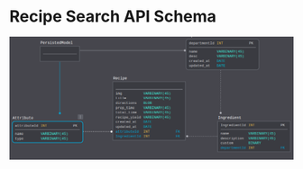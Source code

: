 # Recipe Search API Schema

![](https://raw.githubusercontent.com/ChickenKyiv/creative/master/database-schemes/RecipeAPI_Search_Schema%20%20%20SqlDBM.png)

